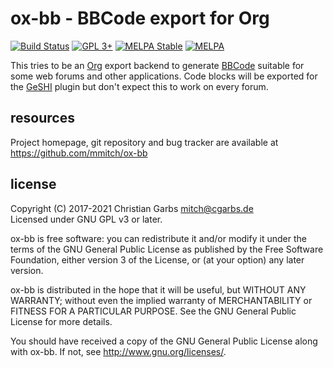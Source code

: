 ox-bb - BBCode export for Org
=============================

[![Build Status](https://img.shields.io/circleci/build/gh/mmitch/ox-bb?label=build)](https://circleci.com/gh/mmitch/ox-bb)
[![GPL 3+](https://img.shields.io/badge/license-GPL%203%2B-blue.svg)](http://www.gnu.org/licenses/gpl-3.0-standalone.html)
[![MELPA Stable](https://stable.melpa.org/packages/ox-bb-badge.svg)](https://stable.melpa.org/#/ox-bb)
[![MELPA](https://melpa.org/packages/ox-bb-badge.svg)](https://melpa.org/#/ox-bb)

This tries to be an [Org](http://orgmode) export backend to generate
[BBCode](https://en.wikipedia.org/wiki/BBCode) suitable for some web
forums and other applications.  Code blocks will be exported for the
[GeSHI](https://github.com/GeSHi/geshi-1.0) plugin but don't expect this to
work on every forum.

resources
---------

Project homepage, git repository and bug tracker are available at
https://github.com/mmitch/ox-bb

license
-------

Copyright (C) 2017-2021  Christian Garbs <mitch@cgarbs.de>  
Licensed under GNU GPL v3 or later.

ox-bb is free software: you can redistribute it and/or modify
it under the terms of the GNU General Public License as published by
the Free Software Foundation, either version 3 of the License, or
(at your option) any later version.

ox-bb is distributed in the hope that it will be useful,
but WITHOUT ANY WARRANTY; without even the implied warranty of
MERCHANTABILITY or FITNESS FOR A PARTICULAR PURPOSE.  See the
GNU General Public License for more details.

You should have received a copy of the GNU General Public License
along with ox-bb.  If not, see <http://www.gnu.org/licenses/>.

